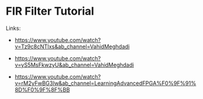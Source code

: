 # FIR Filter Tutorial

Links:

- https://www.youtube.com/watch?v=Tz9c8cNTlxs&ab_channel=VahidMeghdadi

- https://www.youtube.com/watch?v=yS5MsFkwzyU&ab_channel=VahidMeghdadi

- https://www.youtube.com/watch?v=rM2yFwBG3Iw&ab_channel=LearningAdvancedFPGA%F0%9F%91%8D%F0%9F%8F%BB